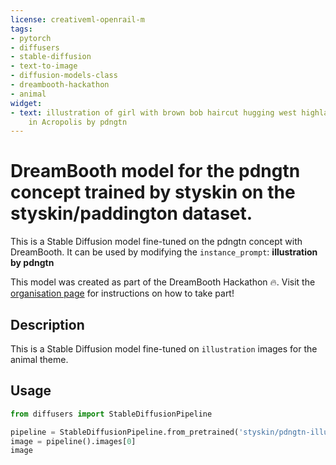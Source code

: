 ```yaml
---
license: creativeml-openrail-m
tags:
- pytorch
- diffusers
- stable-diffusion
- text-to-image
- diffusion-models-class
- dreambooth-hackathon
- animal
widget:
- text: illustration of girl with brown bob haircut hugging west highland white terrier
    in Acropolis by pdngtn
---
```


# DreamBooth model for the pdngtn concept trained by styskin on the styskin/paddington dataset.

This is a Stable Diffusion model fine-tuned on the pdngtn concept with DreamBooth. It can be used by modifying the `instance_prompt`: **illustration by pdngtn**

This model was created as part of the DreamBooth Hackathon 🔥. Visit the [organisation page](https://huggingface.co/dreambooth-hackathon) for instructions on how to take part!

## Description


This is a Stable Diffusion model fine-tuned on `illustration` images for the animal theme.


## Usage

```python
from diffusers import StableDiffusionPipeline

pipeline = StableDiffusionPipeline.from_pretrained('styskin/pdngtn-illustration')
image = pipeline().images[0]
image
```
